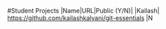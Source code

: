 #Student Projects
|Name|URL|Public (Y/N)|
|Kailash| https://github.com/kailashkalyani/git-essentials |N
